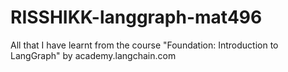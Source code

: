# RISSHIKK-langgraph-mat496
All that I have learnt from the course "Foundation: Introduction to LangGraph" by academy.langchain.com
